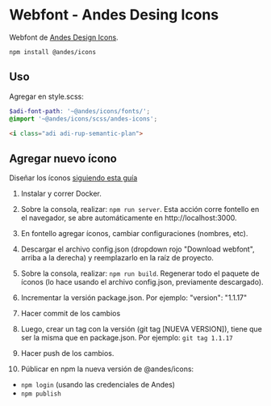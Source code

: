 # Webfont - Andes Desing Icons

Webfont de [Andes Design Icons](https://www.andes.gob.ar).

```
npm install @andes/icons
```

## Uso

Agregar en style.scss:

```scss
$adi-font-path: '~@andes/icons/fonts/';
@import '~@andes/icons/scss/andes-icons';
```

```html
<i class="adi adi-rup-semantic-plan">
```

## Agregar nuevo ícono

Diseñar los íconos [siguiendo esta guía](https://github.com/fontello/fontello/wiki/How-to-use-custom-images#importing-svg-images)

1. Instalar y correr Docker.

2. Sobre la consola, realizar: `npm run server`. Esta acción corre fontello en el navegador, se abre automáticamente en http://localhost:3000.

3. En fontello agregar íconos, cambiar configuraciones (nombres, etc).

4. Descargar el archivo config.json (dropdown rojo "Download webfont", arriba a la derecha) y reemplazarlo en la raíz de proyecto.

5. Sobre la consola, realizar: `npm run build`. Regenerar todo el paquete de íconos (lo hace usando el archivo config.json, previamente descargado).

6. Incrementar la versión package.json. Por ejemplo: "version": "1.1.17"

7. Hacer commit de los cambios

8. Luego, crear un tag con la versión (git tag [NUEVA VERSION]), tiene que ser la misma que en package.json. Por ejemplo: `git tag 1.1.17`

9. Hacer push de los cambios.

10. Públicar en npm la nueva versión de @andes/icons: 
- `npm login` (usando las credenciales de Andes)
- `npm publish` 